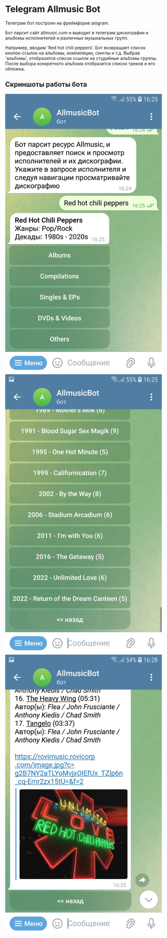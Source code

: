 # Telegram Allmusic Bot

Телеграм бот построен на фреймфорке aiogram. 

Бот парсит сайт allmusic.com и выводит в телеграм дискографии и альбомы исполнителей и различных музыкальных групп.

Например, вводим 'Red hot chili peppers'. Бот возвращает список кнопок-ссылок на альбомы, компиляции, синглы и т.д.
Выбрав 'альбомы', отобразится список ссылок на студийные альбомы группы. 
После выбора конкретного альбома отобразится список треков и его обложка.

## Скриншоты работы бота

![Screenshot_1](/screenshots/Screenshot_20230920-162534_Telegram.jpg)
![Screenshot_1](/screenshots/Screenshot_20230920-162558_Telegram.jpg)
![Screenshot_1](/screenshots/Screenshot_20230920-162900_Telegram.jpg)
